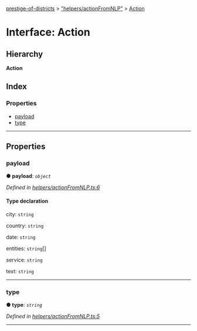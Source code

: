 [prestige-of-districts](../README.md) > ["helpers/actionFromNLP"](../modules/_helpers_actionfromnlp_.md) > [Action](../interfaces/_helpers_actionfromnlp_.action.md)

# Interface: Action

## Hierarchy

**Action**

## Index

### Properties

* [payload](_helpers_actionfromnlp_.action.md#payload)
* [type](_helpers_actionfromnlp_.action.md#type)

---

## Properties

<a id="payload"></a>

###  payload

**● payload**: *`object`*

*Defined in [helpers/actionFromNLP.ts:6](https://github.com/YarosJ/prestige-of-districts/blob/17f0d7b/helpers/actionFromNLP.ts#L6)*

#### Type declaration

 city: `string`

 country: `string`

 date: `string`

 entities: `string`[]

 service: `string`

 text: `string`

___
<a id="type"></a>

###  type

**● type**: *`string`*

*Defined in [helpers/actionFromNLP.ts:5](https://github.com/YarosJ/prestige-of-districts/blob/17f0d7b/helpers/actionFromNLP.ts#L5)*

___

